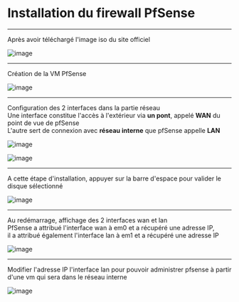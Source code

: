 # Installation du firewall PfSense
___

Après avoir téléchargé l'image iso du site officiel  

![image](https://github.com/techerbeatrice/installation_pfsense/assets/138071140/3b778182-9eff-4a20-90f1-decc221a016b)

_____

Création de la VM PfSense   

![image](https://github.com/techerbeatrice/installation_pfsense/assets/138071140/1e6d9f10-f224-4fd0-a831-42dc7fe25787)

________

Configuration des 2 interfaces dans la partie réseau   
Une interface constitue l'accès à l'extérieur via **un pont**, appelé **WAN** du point de vue de pfSense   
L'autre sert de connexion avec **réseau interne** que pfSense appelle **LAN**    

![image](https://github.com/techerbeatrice/installation_pfsense/assets/138071140/f1b9f30c-2424-488d-857a-71a3356da60f)

![image](https://github.com/techerbeatrice/installation_pfsense/assets/138071140/0ab05f92-6db2-44eb-8441-513b6fead3ee)

_____

A cette étape d'installation, appuyer sur la barre d'espace pour valider le disque sélectionné   

![image](https://github.com/techerbeatrice/installation_pfsense/assets/138071140/fca55ae5-c4a2-49e3-974c-9c896aec15b5)

____

Au redémarrage, affichage des 2 interfaces wan et lan  
PfSense a attribué l'interface wan à em0 et a récupéré une adresse IP,   
il a attribué également l'interface lan à em1 et a récupéré une adresse IP   

![image](https://github.com/techerbeatrice/installation_pfsense/assets/138071140/faef0ca0-e500-4b08-aca1-b14fe9a00f8c)

____

Modifier l'adresse IP l'interface lan pour pouvoir administrer pfsense à partir d'une vm qui sera dans le réseau interne   

![image](https://github.com/techerbeatrice/installation_pfsense/assets/138071140/705013b4-2fd4-48fd-9ed0-5a2c0549251e)




